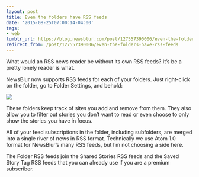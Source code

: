 ```yaml
---
layout: post
title: Even the folders have RSS feeds
date: '2015-08-25T07:00:14-04:00'
tags:
- web
tumblr_url: https://blog.newsblur.com/post/127557390006/even-the-folders-have-rss-feeds
redirect_from: /post/127557390006/even-the-folders-have-rss-feeds
---
```

What would an RSS news reader be without its own RSS feeds? It’s be a pretty lonely reader is what.

NewsBlur now supports RSS feeds for each of your folders. Just right-click on the folder, go to Folder Settings, and behold:

![](http://static.newsblur.com.s3.amazonaws.com/blog/folder_rss.png)

These folders keep track of sites you add and remove from them. They also allow you to filter out stories you don’t want to read or even choose to only show the stories you have in focus.

All of your feed subscriptions in the folder, including subfolders, are merged into a single river of news in RSS format. Technically we use Atom 1.0 format for NewsBlur’s many RSS feeds, but I’m not choosing a side here.

The Folder RSS feeds join the Shared Stories RSS feeds and the Saved Story Tag RSS feeds that you can already use if you are a premium subscriber.

